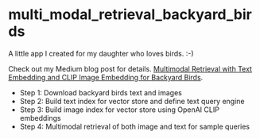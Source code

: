 # multi_modal_retrieval_backyard_birds

A little app I created for my daughter who loves birds. :-)

Check out my Medium blog post for details. [Multimodal Retrieval with Text Embedding and CLIP Image Embedding for Backyard Birds](https://levelup.gitconnected.com/multimodal-retrieval-with-text-embedding-and-clip-image-embedding-for-backyard-birds-599f19057a70?sk=e97fccefe5cd312fa082325e5820c34d).


* Step 1: Download backyard birds text and images
* Step 2: Build text index for vector store and define text query engine
* Step 3: Build image index for vector store using OpenAI CLIP embeddings
* Step 4: Multimodal retrieval of both image and text for sample queries
